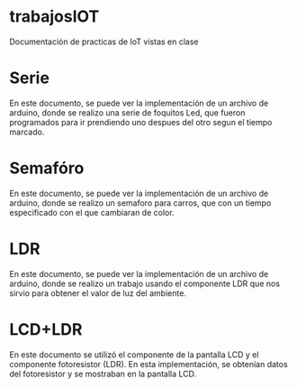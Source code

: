 # trabajosIOT
Documentación de practicas de IoT vistas en clase
# Serie
En este documento, se puede ver la implementación de un archivo de arduino, donde se realizo una serie de foquitos Led, que fueron programados para ir prendiendo uno despues del otro segun el tiempo marcado.
# Semafóro
En este documento, se puede ver la implementación de un archivo de arduino, donde se realizo un semaforo para carros, que con un tiempo especificado con el que cambiaran de color.
# LDR 
En este documento, se puede ver la implementación de un archivo de arduino, donde se realizo un trabajo usando el componente LDR que nos sirvio para obtener el valor de luz del ambiente.
# LCD+LDR
En este documento se utilizó el componente de la pantalla LCD y el componente fotoresistor (LDR). En esta implementación, se obtenían datos del fotoresistor y se mostraban en la pantalla LCD.
